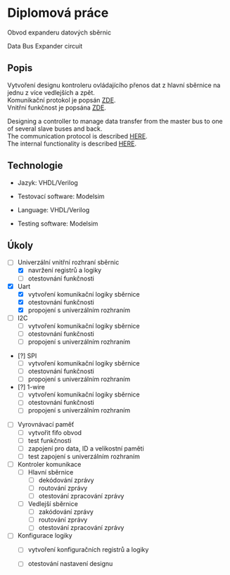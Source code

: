 # Diplomová práce

Obvod expanderu datových sběrnic

Data Bus Expander circuit

## Popis
Vytvoření designu kontroleru ovládajícího přenos dat z hlavní sběrnice na jednu z více vedlejších a zpět.  
Komunikační protokol je popsán [ZDE](comm_protocol.md).  
Vnitřní funkčnost je popsána [ZDE](inner_protocol.md).

Designing a controller to manage data transfer from the master bus to one of several slave buses and back.  
The communication protocol is described [HERE](comm_protocol_en.md).  
The internal functionality is described [HERE](inner_protocol_en.md).

## Technologie

- Jazyk: VHDL/Verilog
- Testovací software: Modelsim

- Language: VHDL/Verilog
- Testing software: Modelsim

## Úkoly

- [ ] Univerzální vnitřní rozhraní sběrnic
  - [x] navržení registrů a logiky
  - [ ] otestovnání funkčnosti
- [x] Uart
  - [x] vytvoření komunikační logiky sběrnice
  - [x] otestovnání funkčnosti
  - [x] propojení s univerzálním rozhraním
- [ ] I2C
  - [ ] vytvoření komunikační logiky sběrnice
  - [ ] otestovnání funkčnosti
  - [ ] propojení s univerzálním rozhraním
- [?] SPI
  - [ ] vytvoření komunikační logiky sběrnice
  - [ ] otestovnání funkčnosti
  - [ ] propojení s univerzálním rozhraním
- [?] 1-wire
  - [ ] vytvoření komunikační logiky sběrnice
  - [ ] otestovnání funkčnosti
  - [ ] propojení s univerzálním rozhraním
- [ ] Vyrovnávací paměť
  - [ ] vytvořit fifo obvod
  - [ ] test funkčnosti
  - [ ] zapojení pro data, ID a velikostní paměti
  - [ ] test zapojení s univerzálním rozhraním
- [ ] Kontroler komunikace
  - [ ] Hlavní sběrnice
    - [ ] dekódování zprávy
    - [ ] routování zprávy
    - [ ] otestování zpracování zprávy 
  - [ ] Vedlejší sběrnice
    - [ ] zakódování zprávy
    - [ ] routování zprávy
    - [ ] otestování zpracování zprávy
- [ ] Konfigurace logiky
  - [ ] vytvoření konfiguračních registrů a logiky
  - [ ] otestování nastavení designu

